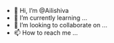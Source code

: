 - 👋 Hi, I’m @Ailishiva
- 🌱 I’m currently learning ...
- 💞️ I’m looking to collaborate on ...
- 📫 How to reach me ...

<!---
Ailishiva/Ailishiva is a ✨ special ✨ repository because its `README.md` (this file) appears on your GitHub profile.
You can click the Preview link to take a look at your changes.
--->
